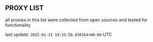 ## PROXY LIST

all proxies in this list were collected from open sources and tested for functionality

last update: `2025-01-31 19:35:58.630164+00:00` UTC